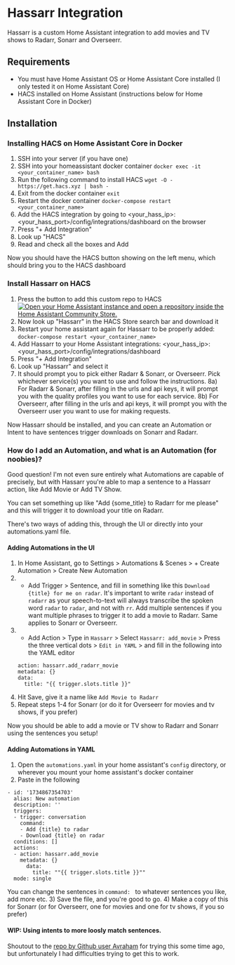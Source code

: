 # Hassarr Integration

Hassarr is a custom Home Assistant integration to add movies and TV shows to Radarr, Sonarr and Overseerr.

## Requirements

* You must have Home Assistant OS or Home Assistant Core installed (I only tested it on Home Assistant Core)
* HACS installed on Home Assistant (instructions below for Home Assistant Core in Docker)

## Installation


### Installing HACS on Home Assistant Core in Docker
1) SSH into your server (if you have one)
2) SSH into your homeassistant docker container
`docker exec -it <your_container_name> bash`
3) Run the following command to install HACS
`wget -O - https://get.hacs.xyz | bash -`
4) Exit from the docker container
`exit`
4) Restart the docker container
`docker-compose restart <your_container_name>`
5) Add the HACS integration by going to <your_hass_ip>:<your_hass_port>/config/integrations/dashboard on the browser
6) Press "+ Add Integration"
7) Look up "HACS"
8) Read and check all the boxes and Add

Now you should have the HACS button showing on the left menu, which should bring you to the HACS dashboard

### Install Hassarr on HACS
1) Press the button to add this custom repo to HACS
[![Open your Home Assistant instance and open a repository inside the Home Assistant Community Store.](https://my.home-assistant.io/badges/hacs_repository.svg)](https://my.home-assistant.io/redirect/hacs_repository/?repository=Hassarr&owner=TegridyTate&category=Custom+Integration)
2) Now look up "Hassarr" in the HACS Store search bar and download it
3) Restart your home assistant again for Hassarr to be properly added: `docker-compose restart <your_container_name>`
4) Add Hassarr to your Home Assistant integrations: <your_hass_ip>:<your_hass_port>/config/integrations/dashboard
5) Press "+ Add Integration"
6) Look up "Hassarr" and select it
7) It should prompt you to pick either Radarr & Sonarr, or Overseerr. Pick whichever service(s) you want to use and follow the instructions.
8a) For Radarr & Sonarr, after filling in the urls and api keys, it will prompt you with the quality profiles you want to use for each service.
8b) For Overseerr, after filling in the urls and api keys, it will prompt you with the Overseerr user you want to use for making requests. 

Now Hassarr should be installed, and you can create an Automation or Intent to have sentences trigger downloads on Sonarr and Radarr.

### How do I add an Automation, and what is an Automation (for noobies)?
Good question! I'm not even sure entirely what Automations are capable of precisely, but with Hassarr you're able to map a sentence to a Hassarr action, like Add Movie or Add TV Show.

You can set something up like "Add {some_title} to Radarr for me please" and this will trigger it to download your title on Radarr.

There's two ways of adding this, through the UI or directly into your automations.yaml file.

#### Adding Automations in the UI
1) In Home Assistant, go to Settings > Automations & Scenes > + Create Automation > Create New Automation
2) + Add Trigger > Sentence, and fill in something like this `Download {title} for me on radar`. It's important to write `radar` instead of `radarr` as your speech-to-text will always transcribe the spoken word `radar` to `radar`, and not with `rr`. Add multiple sentences if you want multiple phrases to trigger it to add a movie to Radarr. Same applies to Sonarr or Overseerr.
3) + Add Action > Type in `Hassarr` > Select `Hassarr: add_movie` > Press the three vertical dots > `Edit in YAML` > and fill in the following into the YAML editor
    ```
    action: hassarr.add_radarr_movie
    metadata: {}
    data:
      title: "{{ trigger.slots.title }}"
    ```
4) Hit Save, give it a name like `Add Movie to Radarr`
5) Repeat steps 1-4 for Sonarr (or do it for Overseerr for movies and tv shows, if you prefer)

Now you should be able to add a movie or TV show to Radarr and Sonarr using the sentences you setup!

#### Adding Automations in YAML
1) Open the `automations.yaml` in your home assistant's `config` directory, or wherever you mount your home assistant's docker container
2) Paste in the following
```
- id: '1734867354703'
  alias: New automation
  description: ''
  triggers:
  - trigger: conversation
    command:
    - Add {title} to radar
    - Download {title} on radar
  conditions: []
  actions:
  - action: hassarr.add_movie
    metadata: {}
      data:
        title: ""{{ trigger.slots.title }}""
  mode: single
```
You can change the sentences in `command: ` to whatever sentences you like, add more etc.
3) Save the file, and you're good to go.
4) Make a copy of this for Sonarr (or for Overseerr, one for movies and one for tv shows, if you so prefer)

#### WIP: Using intents to more loosly match sentences.


Shoutout to the [repo by Github user Avraham](https://github.com/avraham/hass_radarr_sonarr_search_by_voice) for trying this some time ago, but unfortunately I had difficulties trying to get this to work.
